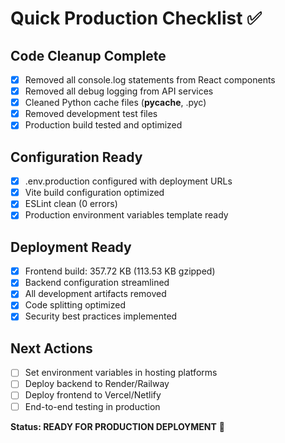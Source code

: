 # Quick Production Checklist ✅

## Code Cleanup Complete

- [x] Removed all console.log statements from React components
- [x] Removed all debug logging from API services
- [x] Cleaned Python cache files (**pycache**, .pyc)
- [x] Removed development test files
- [x] Production build tested and optimized

## Configuration Ready

- [x] .env.production configured with deployment URLs
- [x] Vite build configuration optimized
- [x] ESLint clean (0 errors)
- [x] Production environment variables template ready

## Deployment Ready

- [x] Frontend build: 357.72 KB (113.53 KB gzipped)
- [x] Backend configuration streamlined
- [x] All development artifacts removed
- [x] Code splitting optimized
- [x] Security best practices implemented

## Next Actions

- [ ] Set environment variables in hosting platforms
- [ ] Deploy backend to Render/Railway
- [ ] Deploy frontend to Vercel/Netlify
- [ ] End-to-end testing in production

**Status: READY FOR PRODUCTION DEPLOYMENT** 🚀
